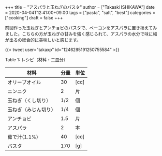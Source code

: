 +++
title = "アスパラと玉ねぎのパスタ"
author = ["Takaaki ISHIKAWA"]
date = 2020-04-04T12:41:00+09:00
tags = ["pasta", "salt", "best"]
categories = ["cooking"]
draft = false
+++

前回作った玉ねぎとアンチョビのパスタで、ベーコンをアスパラに置き換えてみました。こちらの方が玉ねぎの甘みを強く感じられて、アスパラの水分で味に幅が出るの総合的に美味しいと感じます。  

{{< tweet user="takaxp" id="1246285191250755584" >}}  

<div class="table-caption">
  <span class="table-number">Table 1</span>:
  レシピ（材料・二皿分）
</div>

| 材料       | 分量 | 単位 |
|----------|----|----|
| オリーブオイル | 30  | [cc] |
| ニンニク   | 2   | 片   |
| 玉ねぎ（くし切り） | 1/2 | 個   |
| 玉ねぎ（みじん切り） | 1/4 | 個   |
| アンチョビ | 1.5 | 片   |
| アスパラ   | 2   | 本   |
| 茹で汁(1.1%) | 40  | [cc] |
| パスタ     | 170 | [g]  |